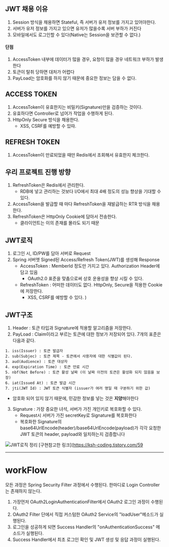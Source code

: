 ## JWT 채용 이유 
1. Session 방식을 채용하면 Stateful, 즉 서버가 유저 정보를 가지고 있어야한다.
2. 서버가 유저 정보를 가지고 있으면 유저가 많을수록 서버 부하가 커진다
3. 모바일에서도 로그인할 수 있다(Native는 Session을 보관할 수 없다.)

#### 단점
1. AccessToken 내부에 데이터가 많을 경우, 요청이 많을 경우 네트워크 부하가 발생한다
2. 토큰이 탈취 당하면 대처가 어렵다
3. PayLoad는 암호화를 하지 않기 때문에 중요한 정보는 담을 수 없다.


## ACCESS TOKEN
1. AccessToken이 유효한지는 비밀키(Signature)만을 검증하는 것이다.
2. 유효하다면 Controller로 넘어가 작업을 수행하게 된다.
3. HttpOnly Secure 방식을 채용한다. 
   - XSS, CSRF를 예방할 수 있따.

## REFRESH TOKEN
1. AccessToken이 만료되었을 때만 Redis에서 조회해서 유효한지 체크한다.

## 우리 프로젝트 진행 방향
1. RefreshToken은 Redis에서 관리한다.
   - RDB에 넣고 관리하는 것보다 I/O에서 최대 4배 정도의 성능 향상을 기대할 수 있다.
2. AccessToken을 발급할 때 마다 RefreshToken을 재발급하는 RTR 방식을 채용한다.
3. RefreshToken은 HttpOnly Cookie에 담아서 전송한다.
   - 클라이언트는 이의 존재를 몰라도 되기 때문 


## JWT로직
1. 로그인 시, ID/PW를 담아 서버로 Request
2. Spring 서버엣 Signed된 Access/Refresh Token(JWT)를 생성해 Response
    - AccessToken : MemberId 정도만 가지고 있다. Authorization Header에 담고 있음
        - OAuth2.0 표준을 맞춤으로써 상호 운용성을 향상 시킬 수 있다.
    - RefreshToken : 어떠한 데이터도 없다. HttpOnly, Secure을 적용한 Cookie에 저장한다.
      - XSS, CSRF를 예방할 수 있다.
)

## JWT구조
1. Header : 토큰 타입과 Signature에 적용할 알고리즘을 저장한다.
2. PayLoad : Claim이라고 부르는 토큰에 대한 정보가 저장되어 있다. 7개의 표준은 다음과 같다.
```text
1. iss(Issuer) : 토큰 발급자
2. sub(Subjec) : 토큰 제목 - 토큰에서 사용자에 대한 식별값이 된다.
3. aud(Audience) : 토큰 대상자
4. exp(Expiration Time) : 토큰 만료 시간
5. nbf(Not Before) : 토큰 활성 날짜 (이 날짜 이전의 토큰은 활성화 되지 않음을 보장)
6. iat(Issued At) : 토큰 발급 시간
7. jti(JWT Id) : JWT 토큰 식별자 (issuer가 여러 명일 때 구분하기 위한 값)
```
- 암호화 되어 있지 않기 때문에, 민감한 정보를 넣는 것은 **지양**해야한다
3. Signature : 가장 중요한 녀석, 서버가 가진 개인키로 복호화할 수 있다.
    - Request시 서버가 가진 secretKey로 Signature를 복호화한다
    - 복호화한 Signature의 base64UrlEncode(header)/base64UrlEncode(payload)가 각각 요청한 JWT 토큰의 header, payload와 일치하는지 검증합니다


![JWT로직 정리](https://velog.velcdn.com/images/iamminzzy/post/fe34833d-88aa-4467-96de-597379ca740e/image.png)
[구현참고한 링크](https://ksh-coding.tistory.com/59

---

# workFlow
모든 과정은 Spring Security Filter 과정에서 수행된다. 한마디로 Login Controller는 존재하지 않는다.

1. 가장먼저 OAuth2LoginAuthenticationFilter에서 OAuth2 로그인 과정이 수행된다.
2. OAuth2 Filter 단에서 직접 커스텀한 OAuth2 Service의 "loadUser"메소드가 실행된다.
3. 로그인을 성공하게 되면 Success Handler의 "onAuthenticationSuccess" 메소드가 실행된다.
4. Success Handler에서 최초 로그인 확인 및 JWT 생성 및 응답 과정이 실행된다.

